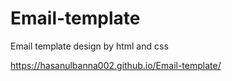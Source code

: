 # Email-template
Email template design by html and css

https://hasanulbanna002.github.io/Email-template/
